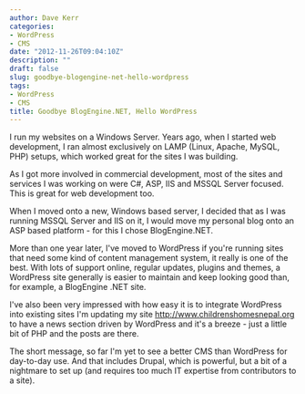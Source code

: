 ```yaml
---
author: Dave Kerr
categories:
- WordPress
- CMS
date: "2012-11-26T09:04:10Z"
description: ""
draft: false
slug: goodbye-blogengine-net-hello-wordpress
tags:
- WordPress
- CMS
title: Goodbye BlogEngine.NET, Hello WordPress
---
```



I run my websites on a Windows Server. Years ago, when I started web development, I ran almost exclusively on LAMP (Linux, Apache, MySQL, PHP) setups, which worked great for the sites I was building.

As I got more involved in commercial development, most of the sites and services I was working on were C#, ASP, IIS and MSSQL Server focused. This is great for web development too.

When I moved onto a new, Windows based server, I decided that as I was running MSSQL Server and IIS on it, I would move my personal blog onto an ASP based platform - for this I chose BlogEngine.NET.

More than one year later, I've moved to WordPress if you're running sites that need some kind of content management system, it really is one of the best. With lots of support online, regular updates, plugins and themes, a WordPress site generally is easier to maintain and keep looking good than, for example, a BlogEngine .NET site.

I've also been very impressed with how easy it is to integrate WordPress into existing sites I'm updating my site http://www.childrenshomesnepal.org to have a news section driven by WordPress and it's a breeze - just a little bit of PHP and the posts are there.

The short message, so far I'm yet to see a better CMS than WordPress for day-to-day use. And that includes Drupal, which is powerful, but a bit of a nightmare to set up (and requires too much IT expertise from contributors to a site).

